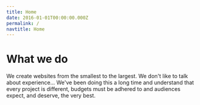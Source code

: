 ```yaml
---
title: Home
date: 2016-01-01T00:00:00.000Z
permalink: /
navtitle: Home
---
```

# What we do

We create websites from the smallest to the largest. We don't like to talk about experience... We've been doing this a long time and understand that every project is different, budgets must be adhered to and audiences expect, and deserve, the very best.
